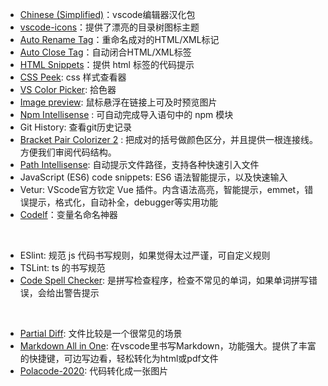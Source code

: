 - [Chinese (Simplified)](https://marketplace.visualstudio.com/items?itemName=MS-CEINTL.vscode-language-pack-zh-hans)：vscode编辑器汉化包
- [vscode-icons](https://marketplace.visualstudio.com/items?itemName=vscode-icons-team.vscode-icons)：提供了漂亮的目录树图标主题
- [Auto Rename Tag](https://marketplace.visualstudio.com/items?itemName=formulahendry.auto-rename-tag)：重命名成对的HTML/XML标记
- [Auto Close Tag](https://marketplace.visualstudio.com/items?itemName=formulahendry.auto-close-tag)：自动闭合HTML/XML标签
- [HTML Snippets](https://marketplace.visualstudio.com/items?itemName=geyao.html-snippets)：提供 html 标签的代码提示
- [CSS Peek](https://marketplace.visualstudio.com/items?itemName=pranaygp.vscode-css-peek): css 样式查看器
- [VS Color Picker](https://marketplace.visualstudio.com/items?itemName=lihui.vs-color-picker): 拾色器
- [Image preview](https://marketplace.visualstudio.com/items?itemName=kisstkondoros.vscode-gutter-preview): 鼠标悬浮在链接上可及时预览图片
- [Npm Intellisense](https://marketplace.visualstudio.com/items?itemName=christian-kohler.npm-intellisense) : 可自动完成导入语句中的 npm 模块
- Git History: 查看git历史记录
- [Bracket Pair Colorizer 2](https://marketplace.visualstudio.com/items?itemName=CoenraadS.bracket-pair-colorizer-2) : 把成对的括号做颜色区分，并且提供一根连接线。方便我们审阅代码结构。
- [Path Intellisense](https://marketplace.visualstudio.com/items?itemName=christian-kohler.path-intellisense): 自动提示文件路径，支持各种快速引入文件
- JavaScript (ES6) code snippets: ES6 语法智能提示，以及快速输入
- Vetur: VScode官方钦定 Vue 插件。内含语法高亮，智能提示，emmet，错误提示，格式化，自动补全，debugger等实用功能
- [Codelf](https://marketplace.visualstudio.com/items?itemName=unbug.codelf)：变量名命名神器

<br>

- ESlint: 规范 js 代码书写规则，如果觉得太过严谨，可自定义规则
- TSLint: ts 的书写规范
- [Code Spell Checker](https://marketplace.visualstudio.com/items?itemName=streetsidesoftware.code-spell-checker): 是拼写检查程序，检查不常见的单词，如果单词拼写错误，会给出警告提示

<br>

- [Partial Diff](https://marketplace.visualstudio.com/items?itemName=ryu1kn.partial-diff): 文件比较是一个很常见的场景
- [Markdown All in One](https://marketplace.visualstudio.com/items?itemName=yzhang.markdown-all-in-one): 在vscode里书写Markdown，功能强大。提供了丰富的快捷键，可边写边看，轻松转化为html或pdf文件
- [Polacode-2020](https://marketplace.visualstudio.com/items?itemName=jeff-hykin.polacode-2019): 代码转化成一张图片
